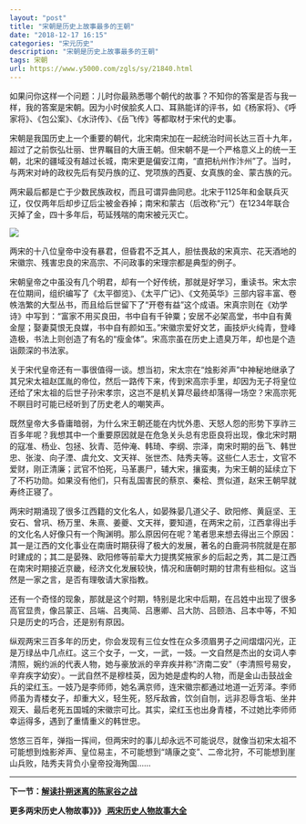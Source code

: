 ```yaml
---
layout: "post"
title: "宋朝是历史上故事最多的王朝"
date: "2018-12-17 16:15"
categories: "宋元历史"
description: "宋朝是历史上故事最多的王朝"
tags: 宋朝
url: https://www.y5000.com/zgls/sy/21840.html
---
```






如果问你这样一个问题：儿时你最熟悉哪个朝代的故事？不知你的答案是否与我一样，我的答案是宋朝。因为小时侯脍炙人口、耳熟能详的评书，如《杨家将》、《呼家将》、《包公案》、《水浒传》、《岳飞传》等都取材于宋代的史事。

宋朝是我国历史上一个重要的朝代，北宋南宋加在一起统治时间长达三百十九年，超过了之前恢弘壮丽、世界瞩目的大唐王朝。但宋朝不是一个严格意义上的统一王朝，北宋的疆域没有越过长城，南宋更是偏安江南，“直把杭州作汴州”了。当时，与两宋对峙的政权先后有契丹族的辽、党项族的西夏、女真族的金、蒙古族的元。

两宋最后都是亡于少数民族政权，而且可谓异曲同悲。北宋于1125年和金联兵灭辽，仅仅两年后却步辽后尘被金吞掉；南宋和蒙古（后改称“元”）在1234年联合灭掉了金，四十多年后，苟延残喘的南宋被元灭亡。

![](https://img.y5000.com/uploads/allimg/170524/8-1F52409132QH.jpg)

两宋的十八位皇帝中没有暴君，但昏君不乏其人，胆怯畏敌的宋真宗、花天酒地的宋徽宗、残害忠良的宋高宗、不问政事的宋理宗都是典型的例子。

宋朝皇帝之中虽没有几个明君，却有一个好传统，那就是好学习，重读书。宋太宗在位期间，组织编写了《太平御览》、《太平广记》、《文苑英华》三部内容丰富、卷帙浩繁的大型丛书，而且给后世留下了“开卷有益”这个成语。宋真宗则在《劝学诗》中写到：“富家不用买良田，书中自有千钟粟；安居不必架高堂，书中自有黄金屋；娶妻莫恨无良媒，书中自有颜如玉。”宋徽宗爱好文艺，画技炉火纯青，登峰造极，书法上则创造了有名的“瘦金体”。宋高宗虽在历史上遗臭万年，却也是个造诣颇深的书法家。

关于宋代皇帝还有一事很值得一谈。想当初，宋太宗在“烛影斧声”中神秘地继承了其兄宋太祖赵匡胤的帝位，然后一路传下来，传到宋高宗手里，却因为无子将皇位还给了宋太祖的后世子孙宋孝宗，这岂不是机关算尽最终却落得一场空？宋高宗死不瞑目时可能已经听到了历史老人的嘲笑声。

既然皇帝大多昏庸暗弱，为什么宋王朝还能在内忧外患、天怒人怨的形势下享祚三百多年呢？我想其中一个重要原因就是在危急关头总有忠臣良将出现，像北宋时期的寇准、杨业、包拯、狄青、范仲淹、韩琦、李纲、宗泽，南宋时期的岳飞、韩世忠、张浚、向子湮、虞允文、文天祥、张世杰、陆秀夫等。这些仁人志士，文官不爱财，刚正清廉；武官不怕死，马革裹尸，辅大宋，攘蛮夷，为宋王朝的延续立下了不朽功勋。如果没有他们，只有乱国害民的蔡京、秦桧、贾似道，赵宋王朝早就寿终正寝了。

两宋时期涌现了很多江西籍的文化名人，如晏殊晏几道父子、欧阳修、黄庭坚、王安石、曾巩、杨万里、朱熹、姜夔、文天祥，要知道，在两宋之前，江西拿得出手的文化名人好像只有一个陶渊明。那么原因何在呢？笔者思来想去得出三个原因：其一是江西的文化事业在南唐时期获得了极大的发展，著名的白鹿洞书院就是在那时建成的；其二是晏殊、欧阳修等前辈大力提携奖掖家乡的后起之秀，其二是江西在南宋时期接近京畿，经济文化发展较快，情况和唐朝时期的甘肃有些相似。这当然是一家之言，是否有理敬请大家指教。

还有一个奇怪的现象，那就是这个时期，特别是北宋中后期，在吕姓中出现了很多高官显贵，像吕蒙正、吕端、吕夷简、吕惠卿、吕大防、吕颐浩、吕本中等，不知只是历史的巧合，还是别有原因。

纵观两宋三百多年的历史，你会发现有三位女性在众多须眉男子之间熠熠闪光，正是万绿丛中几点红。这三个女子，一文，一武，一妓。一文自然是杰出的女词人李清照，婉约派的代表人物，她与豪放派的辛弃疾并称“济南二安”（李清照号易安，辛弃疾字幼安）。一武自然不是穆桂英，因为她是虚构的人物，而是金山击鼓战金兵的梁红玉。一妓乃是李师师，她名满京师，连宋徽宗都通过地道一近芳泽。李师师虽为青楼女子，却重大义，轻生死，怒斥敌酋，饮剑自刎，远非忍辱含垢、坐井观天、最后老死五国城的宋徽宗可比。其实，梁红玉也出身青楼，不过她比李师师幸运得多，遇到了重情重义的韩世忠。

悠悠三百年，弹指一挥间，但两宋时的事儿却永远不可能说尽，就像当初宋太祖不可能想到烛影斧声、皇位易主，不可能想到“靖康之变”、二帝北狩，不可能想到崖山兵败，陆秀夫背负小皇帝投海殉国……

* * *

**下一节：[解读扑朔迷离的陈家谷之战](https://www.y5000.com/zgls/sy/21843.html)**

**更多两宋历史人物故事》》》[ 两宋历史人物故事大全](https://www.y5000.com/zgls/sy/21871.html)**
